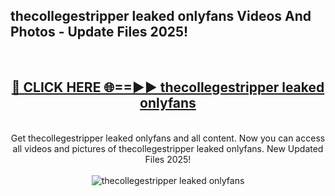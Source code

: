 <h2>thecollegestripper leaked onlyfans Videos And Photos - Update Files 2025!</h2>
<br>
<div align="center">
<h2><a href="https://linkcuts.com/hfmhzwbr" rel="nofollow">🔴 CLICK HERE 🌐==►► thecollegestripper leaked onlyfans</a></h2>
<br>
Get thecollegestripper leaked onlyfans and all content. Now you can access all videos and pictures of thecollegestripper leaked onlyfans. New Updated Files 2025!
<br>
<br>
<a href="https://linkcuts.com/hfmhzwbr" rel="nofollow" data-target="animated-image.originalLink"><img src="https://i.ibb.co.com/WyWwxjT/player-gif2.gif" alt="thecollegestripper leaked onlyfans" style="max-width: 100%; display: inline-block;" data-target="animated-image.originalImage"></a>
</div>
<br>